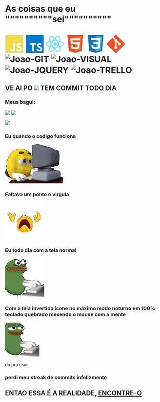 <div style="display: block"><br>
  <h1>As coisas que eu """"""""""sei""""""""""  <br>  <br>
    <img align="center" alt="Joao-js" height="60" width="60" src="https://raw.githubusercontent.com/devicons/devicon/master/icons/javascript/javascript-plain.svg">
    <img align="center" alt="Joao-ts" height="60" width="60" src="https://raw.githubusercontent.com/devicons/devicon/master/icons/typescript/typescript-plain.svg">
    <img align="center" alt="Joao-react" height="60" width="60" src="https://raw.githubusercontent.com/devicons/devicon/master/icons/react/react-original.svg">
    <img align="center" alt="Joao-HTML" height="60" width="60" src="https://raw.githubusercontent.com/devicons/devicon/master/icons/html5/html5-original.svg">
    <img align="center" alt="Joao-CSS" height="60" width="60" src="https://raw.githubusercontent.com/devicons/devicon/master/icons/css3/css3-original.svg">
    <img align="center" alt="Joao-GIT" height="60" width="60" src="https://raw.githubusercontent.com/devicons/devicon/master/icons/git/git-original.svg">
    <img align="center" alt="Joao-GIT" height="60" width="60" src="https://user-images.githubusercontent.com/25181517/192108374-8da61ba1-99ec-41d7-80b8-fb2f7c0a4948.png" />
    <img align="center" alt="Joao-VISUAL" height="60" width="60" src="https://cdn.jsdelivr.net/gh/devicons/devicon/icons/visualstudio/visualstudio-plain.svg" />
    <img align="center" alt="Joao-JQUERY" height="60" width="60" src="https://cdn.jsdelivr.net/gh/devicons/devicon/icons/jquery/jquery-plain.svg" />
    <img align="center" alt="Joao-TRELLO" height="60" width="60" src="https://cdn.jsdelivr.net/gh/devicons/devicon/icons/trello/trello-plain.svg" />
  </h1>
  
  <h2 align="start"> VE AI PO <picture><img src="https://media.tenor.com/-E2dqWbhxgoAAAAi/cat-ruffles.gif" /></picture> TEM COMMIT TODO DIA </h2>
</div>

<h3>Meus bagui:</h3>

![](https://github-readme-streak-stats.herokuapp.com/?user=joaoguilherme000&theme=midnight-purple&hide_border=true)
![](https://github-readme-stats.vercel.app/api/top-langs/?username=joaoguilherme000&theme=midnight-purple&hide_border=true&include_all_commits=true&count_private=true&layout=compact)

![](https://github-profile-trophy.vercel.app/?username=joaoguilherme000&theme=radical&no-frame=false&no-bg=false&margin-w=9&rank=AA,A)

<h3>Eu quando o codigo funciona</h3><picture>
  <img src="https://github.com/joaoguilherme000/joaoguilherme000/blob/main/nada/tv.gif" />
</picture>

<h3>Faltava um ponto e virgula</h3><picture>
  <img src="https://github.com/joaoguilherme000/joaoguilherme000/blob/main/nada/no-bruh.gif" />
</picture>
<h3>Eu todo dia com a tela normal</h3>
<picture><img src="https://github.com/joaoguilherme000/joaoguilherme000/blob/main/nada/malding.gif"></picture>
<h3>Com a tela invertida ícone no máximo modo noturno em 100% teclado quebrado mexendo o mouse com a mente</h3>
<picture><img src="https://github.com/joaoguilherme000/joaoguilherme000/blob/main/nada/chatting-pepechat.gif"></picture><p>da pra usar</p>

<h3>perdi meu streak de commits infelizmente</h3>


## ENTAO ESSA É A REALIDADE, [ ENCONTRE-O](https://www.youtube.com/watch?v=Wjavakm7gMQ&ab_channel=ArcadeAssassin)
